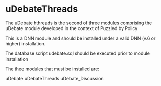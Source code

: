 uDebateThreads
==============

The uDebate hthreads is the second of three modules comprising the uDebate module developed in the context of Puzzled by Policy

This is a DNN module and should be installed under a valid DNN (v.6 or higher) installation.

The database script udebate.sql should be executed prior to module installation

The thee modules that must be installed are:

uDebate uDebateThreads uDebate_Discussion

